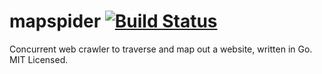 mapspider [![Build Status](https://travis-ci.org/mdlayher/mapspider.svg?branch=master)](https://travis-ci.org/mdlayher/mapspider)
=========

Concurrent web crawler to traverse and map out a website, written in Go.  MIT Licensed.
